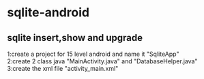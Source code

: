 # sqlite-android
sqlite insert,show and upgrade
-------------------------------------------
1:create a project for 15 level android and name it "SqliteApp"   
2:create 2 class java "MainActivity.java" and "DatabaseHelper.java"     
3:create the xml file "activity_main.xml"      
